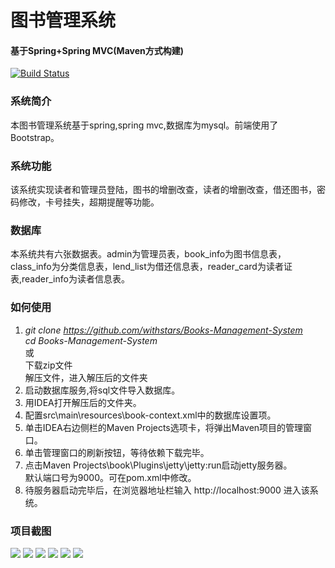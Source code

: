# 图书管理系统
#### 基于Spring+Spring MVC(Maven方式构建)
[![Build Status](https://travis-ci.org/withstars/Books-Management-System.svg?branch=master)](https://travis-ci.org/withstars/Books-Management-System)
### 系统简介
本图书管理系统基于spring,spring mvc,数据库为mysql。前端使用了Bootstrap。 
### 系统功能
该系统实现读者和管理员登陆，图书的增删改查，读者的增删改查，借还图书，密码修改，卡号挂失，超期提醒等功能。
### 数据库
本系统共有六张数据表。admin为管理员表，book_info为图书信息表，class_info为分类信息表，lend_list为借还信息表，reader_card为读者证表,reader_info为读者信息表。
### 如何使用
1. *git clone https://github.com/withstars/Books-Management-System* <br/>
	*cd  Books-Management-System*<br/>
	或<br/>
	下载zip文件<br/>
	解压文件，进入解压后的文件夹 <br/>
2. 启动数据库服务,将sql文件导入数据库。
3. 用IDEA打开解压后的文件夹。
4. 配置src\main\resources\book-context.xml中的数据库设置项。
5. 单击IDEA右边侧栏的Maven Projects选项卡，将弹出Maven项目的管理窗口。
7. 单击管理窗口的刷新按钮，等待依赖下载完毕。
8. 点击Maven Projects\book\Plugins\jetty\jetty:run启动jetty服务器。<br/>
   默认端口号为9000。可在pom.xml中修改。
9. 待服务器启动完毕后，在浏览器地址栏输入 http://localhost:9000 进入该系统。
### 项目截图
<img src="https://github.com/ValueStar/Books-Management-System/blob/master/preview/1.PNG">
<img src="https://github.com/ValueStar/Books-Management-System/blob/master/preview/2.PNG">
<img src="https://github.com/ValueStar/Books-Management-System/blob/master/preview/3.PNG">
<img src="https://github.com/ValueStar/Books-Management-System/blob/master/preview/4.PNG">
<img src="https://github.com/ValueStar/Books-Management-System/blob/master/preview/5.PNG">
<img src="https://github.com/ValueStar/Books-Management-System/blob/master/preview/6.PNG">
